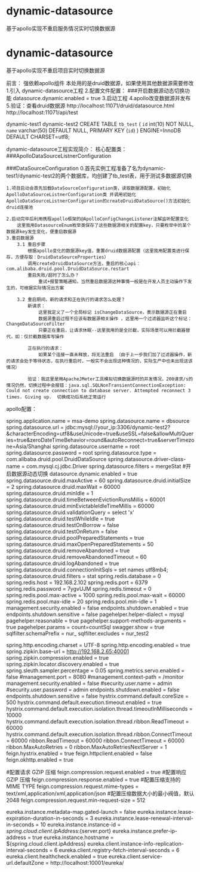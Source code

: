# dynamic-datasource
基于apollo实现不重启服务情况实时切换数据源


# dynamic-datasource
基于apollo实现不重启项目实时切换数据源



前言：
强依赖apollo组件
本处用的是druid数据源，如果使用其他数据源需要修改
1.引入  dynamic-datasource工程
2.配置文件配置：
###开启数据源动态切换功能
datasource.dynamic.enabled = true
3.启动工程 
4.apollo改变数据源并发布
5.验证：查看druid数据源 
http://localhost:11071/druid/datasource.html
http://localhost:11071/api/test


dynamic-test1
dynamic-test2
CREATE TABLE `tb_test` (
   `id` int(10) NOT NULL,
   `name` varchar(50) DEFAULT NULL,
   PRIMARY KEY (`id`)
 ) ENGINE=InnoDB DEFAULT CHARSET=utf8;



dynamic-datasource工程实现简介：
核心配置类：
###ApolloDataSourceListnerConfiguration

###DataSourceConfiguration
    0.首先实例工程准备了名为dynamic-test1/dynamic-test2的两个数据库，均创建了tb_test表，用于测试多数据源切换

    1.项目启动会首先加载DataSourceConfiguration类，读取数据源配置，初始化ApolloDataSourceListnerConfiguration类 并调用初始化ApolloDataSourceListnerConfiguration的createDruidDataSource()方法初始化druid连接池
    
    2.启动完毕后利用携程apollo框架的@ApolloConfigChangeListener注解监听配置变化
        这里我用DatasourceEnum枚举类保存了这些数据源相关的配置key，只要枚举中的某个数据源key发生变化，便重启数据源
    3.重启数据源
        3.1 重启步骤
            根据apollo变化的数据源key值，重置druid数据源配置（这里我用配置类进行保存，方便存取：DruidDataSourceProperties）
            调用createDruidDataSource方法，重启的核心api：com.alibaba.druid.pool.DruidDataSource.restart
            重启失败/超时了怎么办？
                重试+报警策略通知，当然重启数据源这种事情一般是在开发人员主动操作下发生的，可根据实际情况出方案
            
        3.2 重启期间，新的请求和正在执行的请求怎么处理？
            新请求：
                这里我定义了一个全局标记 isChangeDataSource，表示数据源正在重启
                数据源重启过程不应该有数据源相关操作 ，这里用一个过滤器监听这个标记：ChangeDataSourceFilter
                只要正在重启，让请求休眠--这里我用的是全拦截，实际场景可以用拦截器替代，如：仅拦截数据库写操作
                    
            正在执行的请求：
                如果某个连接一直未释放，将无法重启 （由于上一步我们加了过滤器操作，新的请求会处于等待状态，在执行重启时，一般实不会出现这种情况的，实际生产中也未出现这该情况）
    
            验证：我这里是用ApacheJMeter工具模拟切换数据源时的并发情况，200请求/s的情况仍然，切换过程中会报错：java.sql.SQLNonTransientConnectionException: Could not create connection to database server. Attempted reconnect 3 times. Giving up.  切换成功后系统正常运行
                
        









apollo配置：

spring.application.name = msa-demo
spring.datasource.name = dbsource
spring.datasource.url = jdbc:mysql://your_ip:3306/dynamic-test2?&characterEncoding=utf8&useUnicode=true&useSSL=false&allowMultiQueries=true&zeroDateTimeBehavior=round&autoReconnect=true&serverTimezone=Asia/Shanghai
spring.datasource.username = root
spring.datasource.password = root
spring.datasource.type = com.alibaba.druid.pool.DruidDataSource
spring.datasource.driver-class-name = com.mysql.cj.jdbc.Driver
spring.datasource.filters = mergeStat
#开启数据源动态切换
datasource.dynamic.enabled = true
spring.datasource.druid.maxActive = 60
spring.datasource.druid.initialSize = 2
spring.datasource.druid.maxWait = 60000
spring.datasource.druid.minIdle = 1
spring.datasource.druid.timeBetweenEvictionRunsMillis = 60001
spring.datasource.druid.minEvictableIdleTimeMillis = 60000
spring.datasource.druid.validationQuery = select 'x'
spring.datasource.druid.testWhileIdle = true
spring.datasource.druid.testOnBorrow = false
spring.datasource.druid.testOnReturn = false
spring.datasource.druid.poolPreparedStatements = true
spring.datasource.druid.maxOpenPreparedStatements = 50
spring.datasource.druid.removeAbandoned = true
spring.datasource.druid.removeAbandonedTimeout = 60
spring.datasource.druid.logAbandoned = true
spring.datasource.druid.connectionInitSqls = set names utf8mb4;
spring.datasource.druid.filters = stat
spring.redis.database = 0
spring.redis.host = 192.168.2.102
spring.redis.port = 6379
spring.redis.password = 7ygvUJM
spring.redis.timeout = 0
spring.redis.pool.max-active = 1000
spring.redis.pool.max-wait = 60000
spring.redis.pool.max-idle = 20
spring.redis.pool.min-idle = 1
management.security.enabled = false
endpoints.shutdown.enabled = true
endpoints.shutdown.sensitive = false
pagehelper.helper-dialect = mysql
pagehelper.reasonable = true
pagehelper.support-methods-arguments = true
pagehelper.params = count=countSql
swagger.show = true
sqlfilter.schemaPrefix = nur_
sqlfilter.excludes = nur_test2


spring.http.encoding.charset = UTF-8
spring.http.encoding.enabled = true
spring.zipkin.base-url = http://192.168.2.65:40001
spring.zipkin.compression.enabled = true
spring.zipkin.locator.discovery.enabled = true
spring.sleuth.sampler.percentage = 0.05
spring.metrics.servo.enabled = false
\#management.port = 8080
\#management.context-path = /monitor
management.security.enabled = false
\#security.user.name = admin
\#security.user.password = admin
endpoints.shutdown.enabled = false
endpoints.shutdown.sensitive = false
hystrix.command.default.coreSize = 500
hystrix.command.default.execution.timeout.enabled = true
hystrix.command.default.execution.isolation.thread.timeoutInMilliseconds = 10000
hystrix.command.default.execution.isolation.thread.ribbon.ReadTimeout = 60000
hystrix.command.default.execution.isolation.thread.ribbon.ConnectTimeout = 60000
ribbon.ReadTimeout = 60000
ribbon.ConnectTimeout = 60000
ribbon.MaxAutoRetries = 0
ribbon.MaxAutoRetriesNextServer = 1
feign.hystrix.enabled = true
feign.httpclient.enabled = false
feign.okhttp.enabled = true

\#配置请求 GZIP 压缩
feign.compression.request.enabled = true
\#配置响应 GZIP 压缩
feign.compression.response.enabled = true
\#配置压缩支持的 MIME TYPE
feign.compression.request.mime-types = text/xml,application/xml,application/json
\#配置压缩数据大小的最小阀值，默认 2048
feign.compression.request.min-request-size = 512


eureka.instance.metadata-map.gated-launch = false
eureka.instance.lease-expiration-duration-in-seconds = 3
eureka.instance.lease-renewal-interval-in-seconds = 10
eureka.instance.instance-id = ${spring.cloud.client.ipAddress}:${server.port}
eureka.instance.prefer-ip-address = true
eureka.instance.hostname = ${spring.cloud.client.ipAddress}
eureka.client.instance-info-replication-interval-seconds = 6
eureka.client.registry-fetch-interval-seconds = 6
eureka.client.healthcheck.enabled = true
eureka.client.service-url.defaultZone = http://localhost:10001/eureka/
